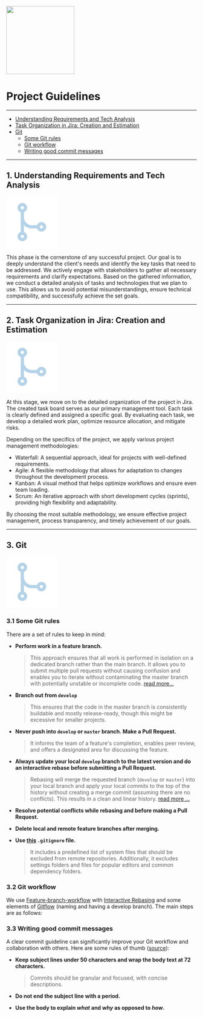 [<img src="./images/elsewhen-logo.png" width="180" height="180">](https://www.elsewhen.com/)

# Project Guidelines

<hr>

- [Understanding Requirements and Tech Analysis](#understanding-requirements)
- [Task Organization in Jira: Creation and Estimation](#task-organization)
- [Git](#git)
  - [Some Git rules](#some-git-rules)
  - [Git workflow](#git-workflow)
  - [Writing good commit messages](#writing-good-commit-messages)

<hr>

<a name="understanding-requirements"></a>

## 1. Understanding Requirements and Tech Analysis

![Understanding Requirements](/images/branching.png)

This phase is the cornerstone of any successful project. Our goal is to deeply understand the client's needs and identify the key tasks that need to be addressed. We actively engage with stakeholders to gather all necessary requirements and clarify expectations. Based on the gathered information, we conduct a detailed analysis of tasks and technologies that we plan to use. This allows us to avoid potential misunderstandings, ensure technical compatibility, and successfully achieve the set goals.

<hr>

<a name="task-organization"></a>

## 2. Task Organization in Jira: Creation and Estimation

![Understanding Requirements](/images/branching.png)

At this stage, we move on to the detailed organization of the project in Jira. The created task board serves as our primary management tool. Each task is clearly defined and assigned a specific goal. By evaluating each task, we develop a detailed work plan, optimize resource allocation, and mitigate risks.

Depending on the specifics of the project, we apply various project management methodologies:

* Waterfall: A sequential approach, ideal for projects with well-defined requirements.
* Agile: A flexible methodology that allows for adaptation to changes throughout the development process.
* Kanban: A visual method that helps optimize workflows and ensure even team loading.
* Scrum: An iterative approach with short development cycles (sprints), providing high flexibility and adaptability.

By choosing the most suitable methodology, we ensure effective project management, process transparency, and timely achievement of our goals.

<hr>

<a name="git"></a>

## 3. Git

![Understanding Requirements](/images/branching.png)


<a name="some-git-rules"></a>

### 3.1 Some Git rules

There are a set of rules to keep in mind:

- **Perform work in a feature branch.**

  > This approach ensures that all work is performed in isolation on a dedicated branch rather than the main branch. It allows you to submit multiple pull requests without causing confusion and enables you to iterate without contaminating the master branch with potentially unstable or incomplete code. [read more...](https://www.atlassian.com/git/tutorials/comparing-workflows#feature-branch-workflow)

- **Branch out from `develop`** 
 
    > This ensures that the code in the master branch is consistently buildable and mostly release-ready, though this might be excessive for smaller projects.

- **Never push into `develop` or `master` branch. Make a Pull Request.**

  > It informs the team of a feature's completion, enables peer review, and offers a designated area for discussing the feature.

- **Always update your local `develop` branch to the latest version and do an interactive rebase before submitting a Pull Request.**

  > Rebasing will merge the requested branch (`develop` or `master`) into your local branch and apply your local commits to the top of the history without creating a merge commit (assuming there are no conflicts). This results in a clean and linear history. [read more ...](https://www.atlassian.com/git/tutorials/merging-vs-rebasing)

- **Resolve potential conflicts while rebasing and before making a Pull Request.**
- **Delete local and remote feature branches after merging.**
- **Use [this](./.gitignore) `.gitignore` file.**

  > It includes a predefined list of system files that should be excluded from remote repositories. Additionally, it excludes settings folders and files for popular editors and common dependency folders.

<a name="git-workflow"></a>

### 3.2 Git workflow

We use [Feature-branch-workflow](https://www.atlassian.com/git/tutorials/comparing-workflows#feature-branch-workflow) with [Interactive Rebasing](https://www.atlassian.com/git/tutorials/merging-vs-rebasing#the-golden-rule-of-rebasing) and some elements of [Gitflow](https://www.atlassian.com/git/tutorials/comparing-workflows#gitflow-workflow) (naming and having a develop branch). The main steps are as follows:

<a name="writing-good-commit-messages"></a>

### 3.3 Writing good commit messages

A clear commit guideline can significantly improve your Git workflow and collaboration with others. Here are some rules of thumb ([source](https://chris.beams.io/posts/git-commit/#seven-rules)):

- **Keep subject lines under 50 characters and wrap the body text at 72 characters.**

  > Commits should be granular and focused, with concise descriptions.

- **Do not end the subject line with a period.**
- **Use the body to explain _what_ and _why_ as opposed to _how_.**